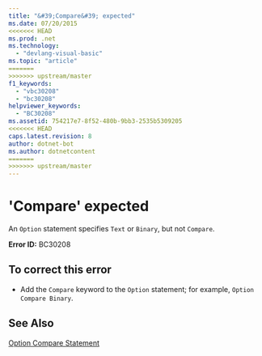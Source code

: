 ```yaml
---
title: "&#39;Compare&#39; expected"
ms.date: 07/20/2015
<<<<<<< HEAD
ms.prod: .net
ms.technology: 
  - "devlang-visual-basic"
ms.topic: "article"
=======
>>>>>>> upstream/master
f1_keywords: 
  - "vbc30208"
  - "bc30208"
helpviewer_keywords: 
  - "BC30208"
ms.assetid: 754217e7-8f52-480b-9bb3-2535b5309205
<<<<<<< HEAD
caps.latest.revision: 8
author: dotnet-bot
ms.author: dotnetcontent
=======
>>>>>>> upstream/master
---
```

# &#39;Compare&#39; expected
An `Option` statement specifies `Text` or `Binary`, but not `Compare`.  
  
 **Error ID:** BC30208  
  
## To correct this error  
  
-   Add the `Compare` keyword to the `Option` statement; for example, `Option Compare Binary`.  
  
## See Also  
 [Option Compare Statement](../../visual-basic/language-reference/statements/option-compare-statement.md)
